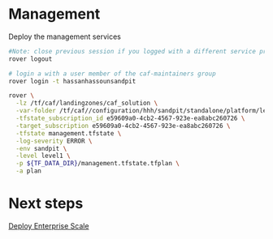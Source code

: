 
# Management
Deploy the management services

```bash
#Note: close previous session if you logged with a different service principal using --impersonate-sp-from-keyvault-url
rover logout

# login a with a user member of the caf-maintainers group
rover login -t hassanhassounsandpit

rover \
  -lz /tf/caf/landingzones/caf_solution \
  -var-folder /tf/caf//configuration/hhh/sandpit/standalone/platform/level1/management \
  -tfstate_subscription_id e59609a0-4cb2-4567-923e-ea8abc260726 \
  -target_subscription e59609a0-4cb2-4567-923e-ea8abc260726 \
  -tfstate management.tfstate \
  -log-severity ERROR \
  -env sandpit \
  -level level1 \
  -p ${TF_DATA_DIR}/management.tfstate.tfplan \
  -a plan

```


# Next steps

 [Deploy Enterprise Scale](../../level1/eslz/readme.md)
